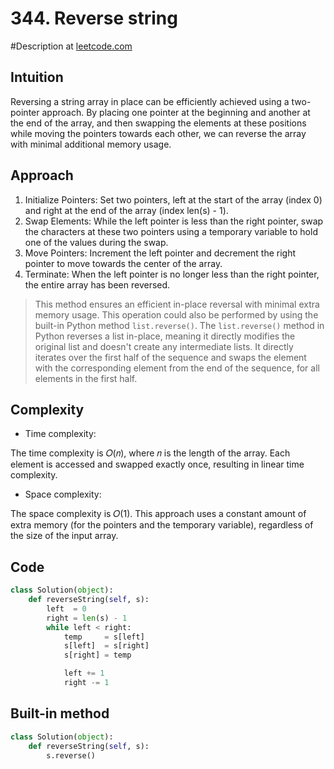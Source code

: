 # 344. Reverse string
#Description at [leetcode.com](https://leetcode.com/problems/reverse-string/description/)

## Intuition
Reversing a string array in place can be efficiently achieved using a two-pointer approach. By placing one pointer at 
the beginning and another at the end of the array, and then swapping the elements at these positions while moving the 
pointers towards each other, we can reverse the array with minimal additional memory usage.

## Approach
1. Initialize Pointers: Set two pointers, left at the start of the array (index 0) and right at the end of the array
   (index len(s) - 1).
2. Swap Elements: While the left pointer is less than the right pointer, swap the characters at these two pointers using
   a temporary variable to hold one of the values during the swap.
3. Move Pointers: Increment the left pointer and decrement the right pointer to move towards the center of the array.
4. Terminate: When the left pointer is no longer less than the right pointer, the entire array has been reversed.

> This method ensures an efficient in-place reversal with minimal extra memory usage. This operation could also be 
> performed by using the built-in Python method `list.reverse()`. The `list.reverse()` method in Python  reverses a list
> in-place, meaning it directly modifies the original list and doesn't create any intermediate lists. It directly 
> iterates over the first half of the sequence and swaps the element with the corresponding element from the end of the 
> sequence, for all elements in the first half.

## Complexity
- Time complexity:

The time complexity is 𝑂(𝑛), where 𝑛 is the length of the array. Each element is accessed and swapped exactly once, 
resulting in linear time complexity.

- Space complexity:

The space complexity is 𝑂(1). This approach uses a constant amount of extra memory (for the pointers and the temporary 
variable), regardless of the size of the input array.

## Code
```py
class Solution(object):
    def reverseString(self, s):
        left  = 0          
        right = len(s) - 1 
        while left < right:
            temp     = s[left]
            s[left]  = s[right] 
            s[right] = temp    

            left += 1
            right -= 1
```

## Built-in method
```py
class Solution(object):
    def reverseString(self, s):
        s.reverse()
```